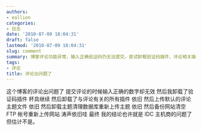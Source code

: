 ```yaml
---
authors:
- eallion
categories:
- 日志
date: '2010-07-09 18:04:31'
draft: false
lastmod: '2010-07-09 18:04:31'
slug: comment
summary: 博客评论功能异常，输入正确验证码仍无法提交。尝试卸载验证码插件、评论相关插件、更换主题文件、清理数据库甚至重新上传网站均无效。怀疑是主机商问题，但可能性不大。
tags:
- 评论
title: 评论出问题了
---
```


这个博客的评论出问题了
提交评论的时候输入正确的数字却无效
然后我卸载了验证码插件
杯具继续
然后卸载了与评论有关的所有插件
依旧
然后上传默认的评论主题文件
依旧
然后卸载主题清理数据库重新上传主题
依旧
然后备份网站清空 FTP 帐号重新上传网站
涛声依旧哇
最终
我的结论也许就是 IDC 主机商的问题了
但估计不是。